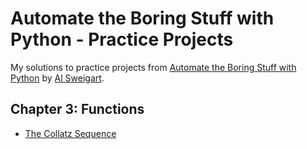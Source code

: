 # Automate the Boring Stuff with Python - Practice Projects

My solutions to practice projects from [Automate the Boring Stuff with Python](https://automatetheboringstuff.com/) by [Al Sweigart](http://alsweigart.com/).

## Chapter 3: Functions

* [The Collatz Sequence](chapter_3/collatz.py)

